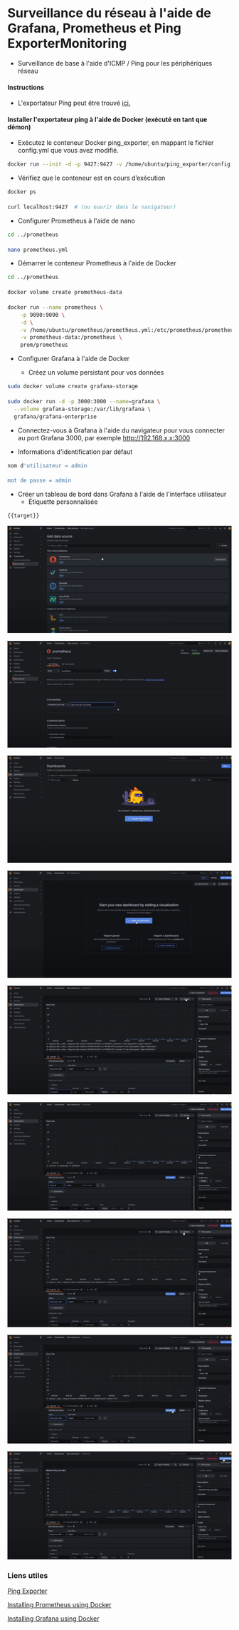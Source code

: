 # Surveillance du réseau à l'aide de Grafana, Prometheus et Ping ExporterMonitoring

- Surveillance de base à l'aide d'ICMP / Ping pour les périphériques réseau

#### Instructions

- L'exportateur Ping peut être trouvé [ici.](https://github.com/czerwonk/ping_exporter)

#### Installer l'exportateur ping à l'aide de Docker (exécuté en tant que démon)

- Exécutez le conteneur Docker ping_exporter, en mappant le fichier config.yml que vous avez modifié.

```sh
docker run --init -d -p 9427:9427 -v /home/ubuntu/ping_exporter/config.yml:/config/config.yml --name ping_exporter czerwonk/ping_exporter
```

- Vérifiez que le conteneur est en cours d’exécution

```sh
docker ps

curl localhost:9427  # (ou ouvrir dans le navigateur)
```

- Configurer Prometheus à l'aide de nano

```sh
cd ../prometheus

nano prometheus.yml
```

- Démarrer le conteneur Prometheus à l'aide de Docker

```sh
cd ../prometheus

docker volume create prometheus-data

docker run --name prometheus \
    -p 9090:9090 \
    -d \
    -v /home/ubuntu/prometheus/prometheus.yml:/etc/prometheus/prometheus.yml \
    -v prometheus-data:/prometheus \
    prom/prometheus
```

- Configurer Grafana à l'aide de Docker

  - Créez un volume persistant pour vos données

```sh
sudo docker volume create grafana-storage

sudo docker run -d -p 3000:3000 --name=grafana \
  --volume grafana-storage:/var/lib/grafana \
  grafana/grafana-enterprise
```

- Connectez-vous à Grafana à l'aide du navigateur pour vous connecter au port Grafana 3000, par exemple http://192.168.x.x:3000

- Informations d'identification par défaut

```sh
nom d'utilisateur = admin

mot de passe = admin
```

- Créer un tableau de bord dans Grafana à l'aide de l'interface utilisateur
  - Étiquette personnalisée

```sh
{{target}}
```

![network](/Prometheus-Grafana-Network/Network/01.png)

![network](/Prometheus-Grafana-Network/Network/02.png)

![network](/Prometheus-Grafana-Network/Network/03.png)

![network](/Prometheus-Grafana-Network/Network/04.png)

![network](/Prometheus-Grafana-Network/Network/05.png)

![network](/Prometheus-Grafana-Network/Network/06.png)

![network](/Prometheus-Grafana-Network/Network/07.png)

![network](/Prometheus-Grafana-Network/Network/08.png)

![network](/Prometheus-Grafana-Network/Network/09.png)

### Liens utiles

[Ping Exporter](https://github.com/czerwonk/ping_exporter)

[Installing Prometheus using Docker](https://prometheus.io/docs/prometheus/latest/installation/#using-docker)

[Installing Grafana using Docker](https://grafana.com/docs/grafana/latest/setup-grafana/installation/docker/#run-grafana-docker-image)
